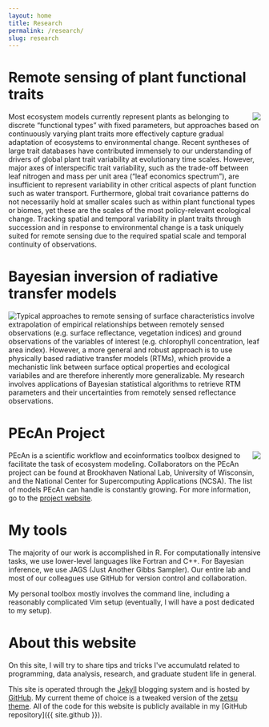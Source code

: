 ```yaml
---
layout: home
title: Research
permalink: /research/
slug: research
---
```


# Remote sensing of plant functional traits

<img style="float: right; max-width:65%; max-height:65%" src="../images/traits.png">

Most ecosystem models currently represent plants as belonging to discrete “functional types” with fixed parameters, but approaches based on continuously varying plant traits more effectively capture gradual adaptation of ecosystems to environmental change. Recent syntheses of large trait databases have contributed immensely to our understanding of drivers of global plant trait variability at evolutionary time scales. However, major axes of interspecific trait variability, such as the trade-off between leaf nitrogen and mass per unit area (“leaf economics spectrum”), are insufficient to represent variability in other critical aspects of plant function such as water transport. Furthermore, global trait covariance patterns do not necessarily hold at smaller scales such as within plant functional types or biomes, yet these are the scales of the most policy-relevant ecological change. Tracking spatial and temporal variability in plant traits through succession and in response to environmental change is a task uniquely suited for remote sensing due to the required spatial scale and temporal continuity of observations.


# Bayesian inversion of radiative transfer models

<img style="float: left; max-width:50%; max-height:50%" src="../images/rtm-inversion.png">

Typical approaches to remote sensing of surface characteristics involve extrapolation of empirical relationships between remotely sensed observations (e.g. surface reflectance, vegetation indices) and ground observations of the variables of interest (e.g. chlorophyll concentration, leaf area index).  However, a more general and robust approach is to use physically based radiative transfer models (RTMs), which provide a mechanistic link between surface optical properties and ecological variabiles and are therefore inherently more generalizable. My research involves applications of Bayesian statistical algorithms to retrieve RTM parameters and their uncertainties from remotely sensed reflectance observations.

# PEcAn Project

<img style="float: right; max-width:50%; max-height:50%" src="../images/PecanLogo.png">

PEcAn is a scientific workflow and ecoinformatics toolbox designed to facilitate the task of ecosystem modeling. Collaborators on the PEcAn project can be found at Brookhaven National Lab, University of Wisconsin, and the National Center for Supercomputing Applications (NCSA). The list of models PEcAn can handle is constantly growing. For more information, go to the [project website](http://pecanproject.github.io).


# My tools

The majority of our work is accomplished in R. For computationally intensive tasks, we use lower-level languages like Fortran and C++. For Bayesian inference, we use JAGS (Just Another Gibbs Sampler). Our entire lab and most of our colleagues use GitHub for version control and collaboration.

My personal toolbox mostly involves the command line, including a reasonably complicated Vim setup (eventually, I will have a post dedicated to my setup).


# About this website

On this site, I will try to share tips and tricks I've accumulatd related to programming, data analysis, research, and graduate student life in general. 

This site is operated through the [Jekyll](http://jekyllrb.com) blogging system and is hosted by [GitHub](https://github.com). My current theme of choice is a tweaked version of the [zetsu theme](github.com/nandomoreirame/zetsu). All of the code for this website is publicly available in my [GitHub repository]({{ site.github }}).
